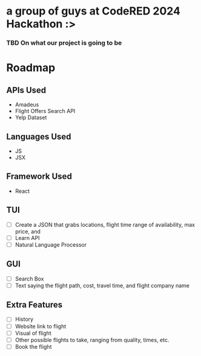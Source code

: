 # a group of guys at CodeRED 2024 Hackathon :>

### TBD On what our project is going to be

# Roadmap
## APIs Used
- Amadeus
- Flight Offers Search API
- Yelp Dataset
## Languages Used
- JS
- JSX
## Framework Used
- React
## TUI 
- [ ] Create a JSON that grabs locations, flight time range of availability, max price, and 
- [ ] Learn API
- [ ] Natural Language Processor
## GUI
- [ ] Search Box
- [ ] Text saying the flight path, cost, travel time, and flight company name 
## Extra Features
- [ ] History
- [ ] Website link to flight 
- [ ] Visual of flight
- [ ] Other possible flights to take, ranging from quality, times, etc.
- [ ] Book the flight
